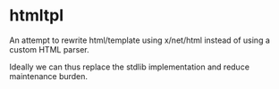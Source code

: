 # htmltpl
An attempt to rewrite html/template using x/net/html instead of using a custom HTML parser.

Ideally we can thus replace the stdlib implementation and reduce maintenance burden.
